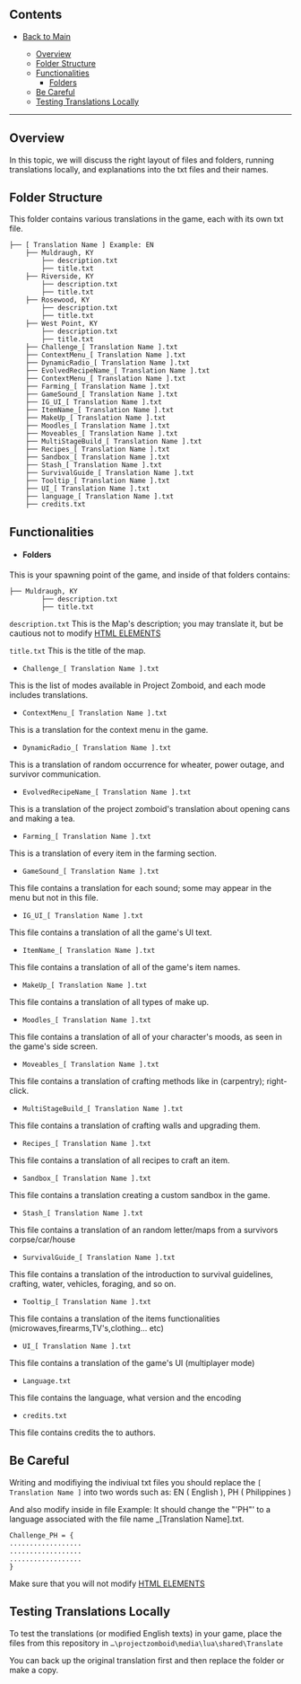 ## Contents
* [Back to Main](../../..)

  * [Overview](#overview)
  * [Folder Structure](#folder-structure) 
  * [Functionalities](#functionalities)
    * [Folders](#folders)
  * [Be Careful](#be-careful)
  * [Testing Translations Locally](#testing-translations-locally)

----------------------------------------
## Overview
In this topic, we will discuss the right layout of files and folders, running translations locally, and explanations into the txt files and their names.

## Folder Structure
This folder contains various translations in the game, each with its own txt file.
```
├── [ Translation Name ] Example: EN
    ├── Muldraugh, KY
        ├── description.txt 
        ├── title.txt   
    ├── Riverside, KY
        ├── description.txt
        ├── title.txt    
    ├── Rosewood, KY
        ├── description.txt
        ├── title.txt        
    ├── West Point, KY
        ├── description.txt
        ├── title.txt
    ├── Challenge_[ Translation Name ].txt
    ├── ContextMenu_[ Translation Name ].txt
    ├── DynamicRadio_[ Translation Name ].txt
    ├── EvolvedRecipeName_[ Translation Name ].txt
    ├── ContextMenu_[ Translation Name ].txt
    ├── Farming_[ Translation Name ].txt
    ├── GameSound_[ Translation Name ].txt
    ├── IG_UI_[ Translation Name ].txt
    ├── ItemName_[ Translation Name ].txt
    ├── MakeUp_[ Translation Name ].txt
    ├── Moodles_[ Translation Name ].txt
    ├── Moveables_[ Translation Name ].txt
    ├── MultiStageBuild_[ Translation Name ].txt
    ├── Recipes_[ Translation Name ].txt
    ├── Sandbox_[ Translation Name ].txt
    ├── Stash_[ Translation Name ].txt
    ├── SurvivalGuide_[ Translation Name ].txt
    ├── Tooltip_[ Translation Name ].txt
    ├── UI_[ Translation Name ].txt
    ├── language_[ Translation Name ].txt
    ├── credits.txt
```

## Functionalities
- #### Folders 
This is your spawning point of the game, and inside of that folders contains:
```
├── Muldraugh, KY
        ├── description.txt 
        ├── title.txt  
```
```description.txt``` This is the Map's description; you may translate it, but be cautious not to modify [HTML ELEMENTS](https://www.w3schools.com/html/html_elements.asp)

```title.txt``` This is the title of the map.

- ```Challenge_[ Translation Name ].txt```

This is the list of modes available in Project Zomboid, and each mode includes translations.

- ```ContextMenu_[ Translation Name ].txt```

This is a translation for the context menu in the game.

- ```DynamicRadio_[ Translation Name ].txt```

This is a translation of random occurrence for wheater, power outage, and survivor communication.

- ```EvolvedRecipeName_[ Translation Name ].txt```

This is a translation of the project zomboid's translation about opening cans and making a tea.

- ```Farming_[ Translation Name ].txt```

This is a translation of every item in the farming section.

- ```GameSound_[ Translation Name ].txt```

This file contains a translation for each sound; some may appear in the menu but not in this file.

- ```IG_UI_[ Translation Name ].txt```

This file contains a translation of all the game's UI text.

- ```ItemName_[ Translation Name ].txt```

This file contains a translation of all of the game's item names.

- ```MakeUp_[ Translation Name ].txt```

This file contains a translation of all types of make up.

- ```Moodles_[ Translation Name ].txt```

This file contains a translation of all of your character's moods, as seen in the game's side screen.

- ```Moveables_[ Translation Name ].txt```

This file contains a translation of crafting methods like in (carpentry); right-click.

- ```MultiStageBuild_[ Translation Name ].txt```

This file contains a translation of crafting walls and upgrading them.

- ```Recipes_[ Translation Name ].txt```

This file contains a translation of all recipes to craft an item.

- ```Sandbox_[ Translation Name ].txt```

This file contains a translation creating a custom sandbox in the game.

- ```Stash_[ Translation Name ].txt```

This file contains a translation of an random letter/maps from a survivors corpse/car/house

- ```SurvivalGuide_[ Translation Name ].txt```

This file contains a translation of the introduction to survival guidelines, crafting, water, vehicles, foraging, and so on.

- ```Tooltip_[ Translation Name ].txt```

This file contains a translation of the items functionalities (microwaves,firearms,TV's,clothing... etc)

- ```UI_[ Translation Name ].txt```

This file contains a translation of the game's UI (multiplayer mode)

- ```Language.txt```

This file contains the language, what version and the encoding

- ```credits.txt```

This file contains credits the to authors.

## Be Careful
Writing and modifiying the indiviual txt files you should replace the ```[ Translation Name ]``` into two words such as: EN ( English ), PH ( Philippines )

And also modify inside in file Example:
It should change the "'PH"' to a language associated with the file name _[Translation Name].txt.
```
Challenge_PH = { 
..................
..................
..................
}
```

Make sure that you will not modify [HTML ELEMENTS](https://www.w3schools.com/html/html_elements.asp)

## Testing Translations Locally

To test the translations (or modified English texts) in your game, place the files from this repository in `…\projectzomboid\media\lua\shared\Translate`

You can back up the original translation first and then replace the folder or make a copy.
